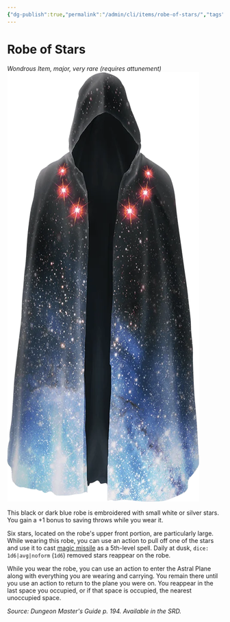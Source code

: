 ```yaml
---
{"dg-publish":true,"permalink":"/admin/cli/items/robe-of-stars/","tags":["compendium/src/5e/dmg","item/attunement/required","item/rarity/very-rare","item/tier/major","item/wondrous"],"updated":"2025-01-11T15:32:19.863+00:00"}
---
```


# Robe of Stars
*Wondrous Item, major, very rare (requires attunement)*  
![](https://raw.githubusercontent.com/5etools-mirror-2/5etools-img/main/items/DMG/Robe%20of%20Stars.webp#right)  


This black or dark blue robe is embroidered with small white or silver stars. You gain a +1 bonus to saving throws while you wear it.

Six stars, located on the robe's upper front portion, are particularly large. While wearing this robe, you can use an action to pull off one of the stars and use it to cast [magic missile](/Admin/CLI/spells/magic-missile.md) as a 5th-level spell. Daily at dusk, `dice: 1d6|avg|noform` (`1d6`) removed stars reappear on the robe.

While you wear the robe, you can use an action to enter the Astral Plane along with everything you are wearing and carrying. You remain there until you use an action to return to the plane you were on. You reappear in the last space you occupied, or if that space is occupied, the nearest unoccupied space.

*Source: Dungeon Master's Guide p. 194. Available in the SRD.*